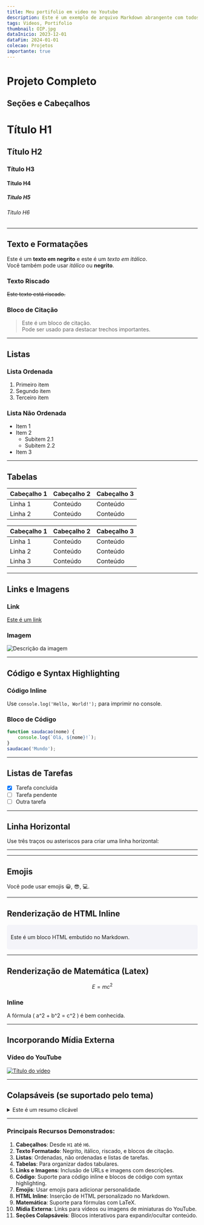 ```yaml
---
title: Meu portifolio em video no Youtube
description: Este é um exemplo de arquivo Markdown abrangente com todos os recursos suportados.
tags: Videos, Portifolio
thumbnail: OIP.jpg
dataInicio: 2023-12-01
dataFim: 2024-01-01
colecao: Projetos
importante: true
---
```


# Projeto Completo

## Seções e Cabeçalhos

# Título H1
## Título H2
### Título H3
#### Título H4
##### Título H5
###### Título H6

---

## Texto e Formatações

Este é um **texto em negrito** e este é um *texto em itálico*.  
Você também pode usar _itálico_ ou __negrito__.  

### Texto Riscado
~~Este texto está riscado.~~

### Bloco de Citação
> Este é um bloco de citação.  
> Pode ser usado para destacar trechos importantes.

---

## Listas

### Lista Ordenada
1. Primeiro item
2. Segundo item
3. Terceiro item

### Lista Não Ordenada
- Item 1
- Item 2
  - Subitem 2.1
  - Subitem 2.2
- Item 3

---

## Tabelas

| Cabeçalho 1 | Cabeçalho 2 | Cabeçalho 3 |
|-------------|-------------|-------------|
| Linha 1     | Conteúdo    | Conteúdo    |
| Linha 2     | Conteúdo    | Conteúdo    |

<table>
    <thead>
        <tr>
            <th>Cabeçalho 1</th>
            <th>Cabeçalho 2</th>
            <th>Cabeçalho 3</th>
        </tr>
    </thead>
    <tbody>
        <tr>
            <td>Linha 1</td>
            <td>Conteúdo</td>
            <td>Conteúdo</td>
        </tr>
        <tr>
            <td>Linha 2</td>
            <td>Conteúdo</td>
            <td>Conteúdo</td>
        </tr>
        <tr>
            <td>Linha 3</td>
            <td>Conteúdo</td>
            <td>Conteúdo</td>
        </tr>
    </tbody>
</table>

---

## Links e Imagens

### Link
[Este é um link](https://www.example.com)

### Imagem
![Descrição da imagem](OIP.jpg)

---

## Código e Syntax Highlighting

### Código Inline
Use `console.log('Hello, World!');` para imprimir no console.

### Bloco de Código
```javascript
function saudacao(nome) {
    console.log(`Olá, ${nome}!`);
}
saudacao('Mundo');
```

---

## Listas de Tarefas
- [x] Tarefa concluída
- [ ] Tarefa pendente
- [ ] Outra tarefa

---

## Linha Horizontal
Use três traços ou asteriscos para criar uma linha horizontal:

---

---

## Emojis
Você pode usar emojis 😀, 😎, 💻.

---

## Renderização de HTML Inline

<div style="background-color: #f4f4f9; padding: 10px; border-radius: 5px;">
  <p>Este é um bloco HTML embutido no Markdown.</p>
</div>

---

## Renderização de Matemática (Latex)

$$
E = mc^2
$$

### Inline
A fórmula \( a^2 + b^2 = c^2 \) é bem conhecida.

---

## Incorporando Mídia Externa

### Vídeo do YouTube
[![Título do vídeo](https://img.youtube.com/vi/dQw4w9WgXcQ/0.jpg)](https://www.youtube.com/watch?v=dQw4w9WgXcQ)

---

## Colapsáveis (se suportado pelo tema)

<details>
  <summary>Este é um resumo clicável</summary>
  Aqui está o conteúdo dentro da seção colapsável.
</details>

---

### Principais Recursos Demonstrados:
1. **Cabeçalhos**: Desde `H1` até `H6`.
2. **Texto Formatado**: Negrito, itálico, riscado, e blocos de citação.
3. **Listas**: Ordenadas, não ordenadas e listas de tarefas.
4. **Tabelas**: Para organizar dados tabulares.
5. **Links e Imagens**: Inclusão de URLs e imagens com descrições.
6. **Código**: Suporte para código inline e blocos de código com syntax highlighting.
7. **Emojis**: Usar emojis para adicionar personalidade.
8. **HTML Inline**: Inserção de HTML personalizado no Markdown.
9. **Matemática**: Suporte para fórmulas com LaTeX.
10. **Mídia Externa**: Links para vídeos ou imagens de miniaturas do YouTube.
11. **Seções Colapsáveis**: Blocos interativos para expandir/ocultar conteúdo.